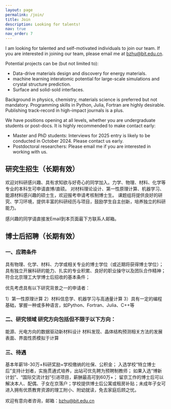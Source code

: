 ```yaml
---
layout: page
permalink: /join/
title: Join
description: Looking for talents!
nav: true
nav_order: 7
---
```


I am looking for talented and self-motivated individuals to join our team. If you are interested in joining our team, please email me at [bzhu@bit.edu.cn](mailto:bzhu@bit.edu.cn).

Potential projects can be (but not limited to):

- Data-drive materials design and discovery for energy materials.
- machine learning interatomic potential for large-scale simulations and crystal structure prediction.
- Surface and solid-sold interfaces.

Background in physics, chemistry, materials science is preferred but not mandatory.
Programming skills in Python, Julia, Fortran are highly desirable.
Publishing track-record in high-impact journals is a plus.

We have positions opening at all levels, whether you are undergraduate students or post-docs.
It is highly recommended to make contact early:

- Master and PhD students: Interviews for 2025 entry is likely to be conducted in October 2024. Please contact us early.
- Postdoctoral researchers: Please email me if you are interested in working with us.


## 研究生招生（长期有效）

欢迎对科研感兴趣、具有求知欲与好奇心的同学加入。力学、物理、材料、化学等专业的本科生可申请直博/直硕。
对材料理论设计、第一性原理计算、机器学习、能源材料感兴趣的硕士生，欢迎报考申请考核制博士生。
课题组将提供良好的研究、学习环境，提供丰富的科研经历与项目，鼓励学生自主创新，培养独立的科研能力。

感兴趣的同学请直接发Email到本页面最下方联系人邮箱。

## 博士后招聘（长期有效）

### 一、应聘条件

具有物理、化学、材料、力学或相关专业的博士学位（或近期将获得博士学位）；
具有独立开展科研的能力、扎实的专业积累、良好的职业操守以及团队合作精神；
符合北京理工大学博士后招收的基本条件；

优先考虑具有以下研究背景之一的申请者：

1）第一性原理计算
2）材料信息学、机器学习与高通量计算
3）具有一定的编程基础，掌握一种或多种语言，如Python、Fortran、Julia、C++等

### 二、研究领域 研究方向包括但不限于以下方向：

能源、光电方向的数据驱动新材料设计
材料发现、晶体结构预测相关方法的发展
表面、界面性质模拟于计算

### 三、待遇

基本年薪18-30万+科研奖励+学校缴纳的社保、公积金；
入选学校“特立博士后”支持计划者，实施贯通式培养，出站可优先聘为预聘制教师；
如果入选“博新计划”、“国际交流计划”引进项目，薪酬最高可到60万+；
留京工作的博士后可以解决本人、配偶、子女在京落户；学校提供博士后公寓或租房补贴；未成年子女可进入拥有优质教育资源的理工附小、附幼就读，免去家庭后顾之忧。


欢迎有意向者咨询，邮箱：bzhu@bit.edu.cn